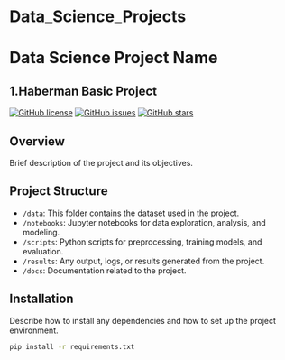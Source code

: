 # Data_Science_Projects

# Data Science Project Name

## 1.Haberman Basic Project

[![GitHub license](https://img.shields.io/github/license/yourusername/Data-Science-Project)](https://github.com/yourusername/Data-Science-Project/blob/master/LICENSE)
[![GitHub issues](https://img.shields.io/github/issues/yourusername/Data-Science-Project)](https://github.com/yourusername/Data-Science-Project/issues)
[![GitHub stars](https://img.shields.io/github/stars/yourusername/Data-Science-Project)](https://github.com/yourusername/Data-Science-Project/stargazers)

## Overview

Brief description of the project and its objectives.

## Project Structure

- `/data`: This folder contains the dataset used in the project.
- `/notebooks`: Jupyter notebooks for data exploration, analysis, and modeling.
- `/scripts`: Python scripts for preprocessing, training models, and evaluation.
- `/results`: Any output, logs, or results generated from the project.
- `/docs`: Documentation related to the project.

## Installation

Describe how to install any dependencies and how to set up the project environment.

```bash
pip install -r requirements.txt
